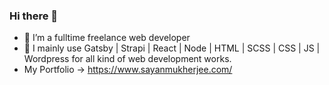 ### Hi there 👋
- 🌱 I’m a fulltime freelance web developer
- 🔭 I mainly use Gatsby | Strapi | React | Node | HTML | SCSS | CSS | JS | Wordpress for all kind of web development works.
- My Portfolio -> https://www.sayanmukherjee.com/
<!--
**ssayanm/ssayanm** is a ✨ _special_ ✨ repository because its `README.md` (this file) appears on your GitHub profile.

Here are some ideas to get you started:

- 🔭 I’m currently working on ...
- 🌱 I’m currently learning ...
- 👯 I’m looking to collaborate on ...
- 🤔 I’m looking for help with ...
- 💬 Ask me about ...
- 📫 How to reach me: ...
- 😄 Pronouns: ...
- ⚡ Fun fact: ...
-->
